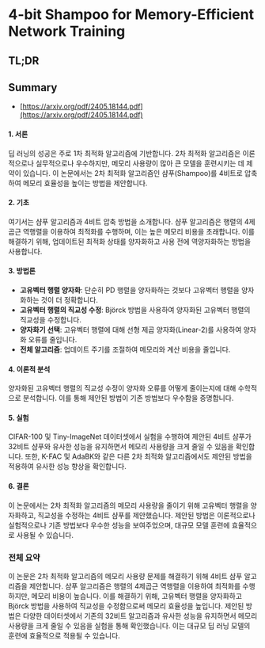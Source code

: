 # 4-bit Shampoo for Memory-Efficient Network Training
## TL;DR
## Summary
- [https://arxiv.org/pdf/2405.18144.pdf](https://arxiv.org/pdf/2405.18144.pdf)

#### 1. 서론
딥 러닝의 성공은 주로 1차 최적화 알고리즘에 기반합니다. 2차 최적화 알고리즘은 이론적으로나 실무적으로나 우수하지만, 메모리 사용량이 많아 큰 모델을 훈련시키는 데 제약이 있습니다. 이 논문에서는 2차 최적화 알고리즘인 샴푸(Shampoo)를 4비트로 압축하여 메모리 효율성을 높이는 방법을 제안합니다.

#### 2. 기초
여기서는 샴푸 알고리즘과 4비트 압축 방법을 소개합니다. 샴푸 알고리즘은 행렬의 4제곱근 역행렬을 이용하여 최적화를 수행하며, 이는 높은 메모리 비용을 초래합니다. 이를 해결하기 위해, 업데이트된 최적화 상태를 양자화하고 사용 전에 역양자화하는 방법을 사용합니다.

#### 3. 방법론
- **고유벡터 행렬 양자화**: 단순히 PD 행렬을 양자화하는 것보다 고유벡터 행렬을 양자화하는 것이 더 정확합니다.
- **고유벡터 행렬의 직교성 수정**: Björck 방법을 사용하여 양자화된 고유벡터 행렬의 직교성을 수정합니다.
- **양자화기 선택**: 고유벡터 행렬에 대해 선형 제곱 양자화(Linear-2)를 사용하여 양자화 오류를 줄입니다.
- **전체 알고리즘**: 업데이트 주기를 조절하여 메모리와 계산 비용을 줄입니다.

#### 4. 이론적 분석
양자화된 고유벡터 행렬의 직교성 수정이 양자화 오류를 어떻게 줄이는지에 대해 수학적으로 분석합니다. 이를 통해 제안된 방법이 기존 방법보다 우수함을 증명합니다.

#### 5. 실험
CIFAR-100 및 Tiny-ImageNet 데이터셋에서 실험을 수행하여 제안된 4비트 샴푸가 32비트 샴푸와 유사한 성능을 유지하면서 메모리 사용량을 크게 줄일 수 있음을 확인합니다. 또한, K-FAC 및 AdaBK와 같은 다른 2차 최적화 알고리즘에서도 제안된 방법을 적용하여 유사한 성능 향상을 확인합니다.

#### 6. 결론
이 논문에서는 2차 최적화 알고리즘의 메모리 사용량을 줄이기 위해 고유벡터 행렬을 양자화하고, 직교성을 수정하는 4비트 샴푸를 제안했습니다. 제안된 방법은 이론적으로나 실험적으로나 기존 방법보다 우수한 성능을 보여주었으며, 대규모 모델 훈련에 효율적으로 사용될 수 있습니다.

### 전체 요약
이 논문은 2차 최적화 알고리즘의 메모리 사용량 문제를 해결하기 위해 4비트 샴푸 알고리즘을 제안합니다. 샴푸 알고리즘은 행렬의 4제곱근 역행렬을 이용하여 최적화를 수행하지만, 메모리 비용이 높습니다. 이를 해결하기 위해, 고유벡터 행렬을 양자화하고 Björck 방법을 사용하여 직교성을 수정함으로써 메모리 효율성을 높입니다. 제안된 방법은 다양한 데이터셋에서 기존의 32비트 알고리즘과 유사한 성능을 유지하면서 메모리 사용량을 크게 줄일 수 있음을 실험을 통해 확인했습니다. 이는 대규모 딥 러닝 모델의 훈련에 효율적으로 적용될 수 있습니다.